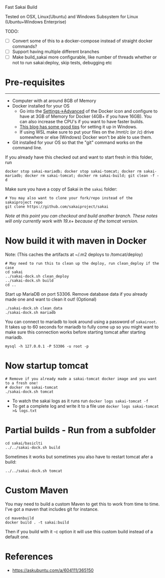 Fast Sakai Build

Tested on OSX, Linux(Ubuntu) and Windows Subsystem for Linux (Ubuntu+Windows Enterprise)

TODO:

- [ ] Convert some of this to a docker-compose instead of straight docker commands?
- [ ] Support having multiple different branches
- [ ] Make build_sakai more configurable, like number of threads whether or not to run sakai:deploy, skip tests, debugging etc

# Pre-requisites

--------------

- Computer with at around 8GB of Memory
- Docker installed for your OS
  - Go into the [Settings->Advanced](https://stackoverflow.com/a/44533437/3708872) of the Docker icon and configure to have at 3GB of Memory for Docker (4GB+ if you have 16GB). You can also increase the CPU's if you want to have faster builds.
  - [This blog has some good tips](https://nickjanetakis.com/blog/setting-up-docker-for-windows-and-wsl-to-work-flawlessly) for setting it up in Windows.
  - If using WSL make sure to put your files on the /mnt/c (or /c) drive somewhere or else (Windows) Docker won't be able to use them.
- Git installed for your OS so that the "git" command works on the command line.

If you already have this checked out and want to start fresh in this folder, run

```
docker stop sakai-mariadb; docker stop sakai-tomcat; docker rm sakai-mariadb; docker rm sakai-tomcat; docker rm sakai-build; git clean -f -d
```

Make sure you have a copy of Sakai in the `sakai` folder:

```
# You may also want to clone your fork/repo instead of the sakaiproject repo
git clone https://github.com/sakaiproject/sakai
```

*Note at this point you can checkout and build another branch. These notes will only currently work with 19.x+ because of the tomcat version.*

# Now build it with maven in Docker

Note: (This caches the artifacts at ~/.m2 deploys to /tomcat/deploy)

```
# May need to run this to clean up the deploy, run clean_deploy if the case
cd sakai
../sakai-dock.sh clean_deploy
../sakai-dock.sh build
cd ..
```

Start up MariaDB on port 53306.
Remove database data if you already made one and want to clean it out! (Optional)

```
./sakai-dock.sh clean_data
./sakai-dock.sh mariadb
```

You can connect to mariadb to look around using a password of `sakairoot`.  It takes up to 60 seconds for
mariadb to fully come up so you might want to make sure this connection works before starting tomcat after starting mariadb.

```
mysql -h 127.0.0.1 -P 53306 -u root -p
```

# Now startup tomcat

```
# Remove if you already made a sakai-tomcat docker image and you want to a fresh one!
# docker rm sakai-tomcat
./sakai-dock.sh tomcat
```

- To watch the sakai logs as it runs run
`docker logs sakai-tomcat -f`
- To get a complete log and write it to a file use
`docker logs sakai-tomcat >& logs.txt`

# Partial builds - Run from a subfolder

```
cd sakai/basiclti
../../sakai-dock.sh build
```

Sometimes it works but sometimes you also have to restart tomcat afer a build:

```
../../sakai-dock.sh tomcat
```

# Custom Maven

You may need to build a custom Maven to get this to work from time to time. I've got a maven that includes git for instance.

```
cd mavenbuild
docker build . -t sakai:build
```

Then if you build with it -c option it will use this custom build instead of a default one.

# References

- <https://askubuntu.com/a/604111/365150>
